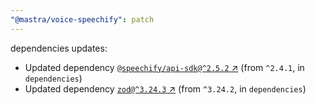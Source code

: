 ```yaml
---
"@mastra/voice-speechify": patch
---
```

dependencies updates:
  - Updated dependency [`@speechify/api-sdk@^2.5.2` ↗︎](https://www.npmjs.com/package/@speechify/api-sdk/v/2.5.2) (from `^2.4.1`, in `dependencies`)
  - Updated dependency [`zod@^3.24.3` ↗︎](https://www.npmjs.com/package/zod/v/3.24.3) (from `^3.24.2`, in `dependencies`)
